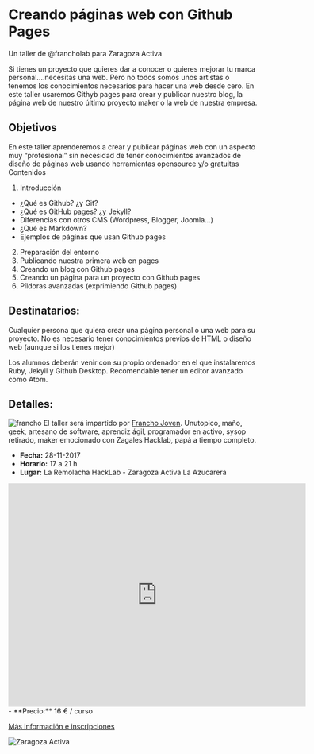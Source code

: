# Creando páginas web con Github Pages
Un taller de @francholab para Zaragoza Activa

Si tienes un proyecto que quieres dar a conocer  o quieres mejorar tu marca personal....necesitas una web. Pero no todos somos unos artistas o tenemos los conocimientos necesarios para hacer una web desde cero. En este taller usaremos Githyb pages para crear y publicar nuestro blog, la página web de nuestro último proyecto maker o la web de nuestra empresa.

## Objetivos
En este taller aprenderemos a crear y publicar páginas web con un aspecto muy “profesional” sin necesidad de tener conocimientos avanzados de diseño de páginas web usando herramientas opensource y/o gratuitas
Contenidos

1. Introducción
  - ¿Qué es Github? ¿y Git?
  - ¿Qué es GitHub pages? ¿y Jekyll?
  - Diferencias con otros CMS (Wordpress, Blogger, Joomla...)
  - ¿Qué es Markdown?
  - Ejemplos de páginas que usan Github pages
2. Preparación del entorno
3. Publicando nuestra primera web en pages
4. Creando un blog con Github pages
5. Creando un página para un proyecto con Github pages
6. Píldoras avanzadas (exprimiendo Github pages)

## Destinatarios:
Cualquier persona que quiera crear una página personal o una web para su proyecto. No es necesario tener conocimientos previos de HTML o diseño web (aunque si los tienes mejor)

Los alumnos deberán venir con su propio ordenador en el que instalaremos Ruby, Jekyll y Github Desktop. Recomendable tener un editor avanzado como Atom.

## Detalles:

![francho](https://avatars0.githubusercontent.com/u/585421?s=120&v=4) El taller será impartido por [Francho Joven](http://francho.org/about). Unutopico, maño, geek, artesano de software, aprendiz ágil, programador en activo, sysop retirado, maker emocionado con Zagales Hacklab, papá a tiempo completo.

- **Fecha:** 28-11-2017
- **Horario:** 17 a 21 h
- **Lugar:** La Remolacha HackLab - Zaragoza Activa La Azucarera
<iframe src="https://www.google.com/maps/embed?pb=!1m18!1m12!1m3!1d1803.2730458613757!2d-0.8699916683546757!3d41.66372001206642!2m3!1f0!2f0!3f0!3m2!1i1024!2i768!4f13.1!3m3!1m2!1s0xd59146209ca72f7%3A0x4f010540b6c4d82e!2sZaragoza+Activa!5e0!3m2!1ses!2ses!4v1509996327578" width="600" height="450" frameborder="0" style="border:0" allowfullscreen></iframe>
- **Precio:** 16 € / curso

[Más información e inscripciones](https://www.zaragoza.es/zac/events/42923)

![Zaragoza Activa](https://www.zaragoza.es/zac/resources/images/menuzac.jpg)
